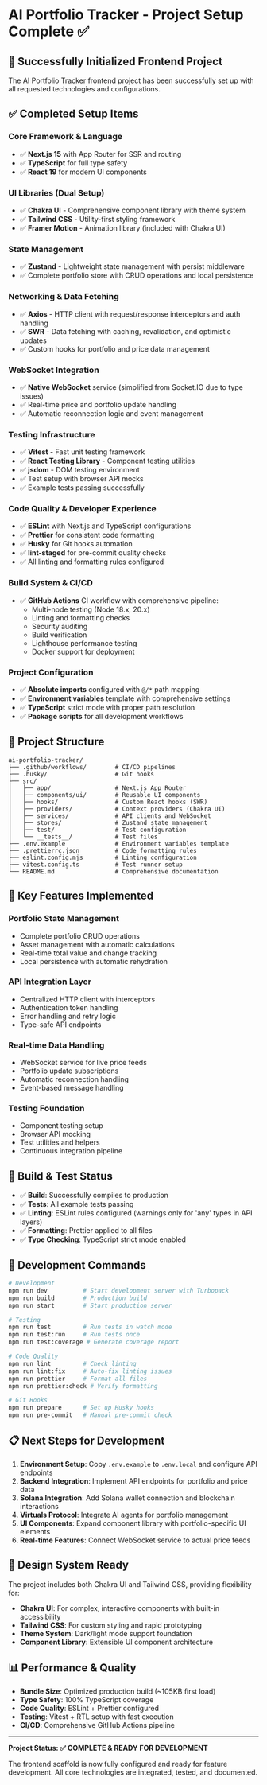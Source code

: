 # AI Portfolio Tracker - Project Setup Complete ✅

## 🎉 Successfully Initialized Frontend Project

The AI Portfolio Tracker frontend project has been successfully set up with all requested technologies and configurations.

## ✅ Completed Setup Items

### Core Framework & Language
- ✅ **Next.js 15** with App Router for SSR and routing
- ✅ **TypeScript** for full type safety
- ✅ **React 19** for modern UI components

### UI Libraries (Dual Setup)
- ✅ **Chakra UI** - Comprehensive component library with theme system
- ✅ **Tailwind CSS** - Utility-first styling framework
- ✅ **Framer Motion** - Animation library (included with Chakra UI)

### State Management
- ✅ **Zustand** - Lightweight state management with persist middleware
- ✅ Complete portfolio store with CRUD operations and local persistence

### Networking & Data Fetching
- ✅ **Axios** - HTTP client with request/response interceptors and auth handling
- ✅ **SWR** - Data fetching with caching, revalidation, and optimistic updates
- ✅ Custom hooks for portfolio and price data management

### WebSocket Integration
- ✅ **Native WebSocket** service (simplified from Socket.IO due to type issues)
- ✅ Real-time price and portfolio update handling
- ✅ Automatic reconnection logic and event management

### Testing Infrastructure
- ✅ **Vitest** - Fast unit testing framework
- ✅ **React Testing Library** - Component testing utilities
- ✅ **jsdom** - DOM testing environment
- ✅ Test setup with browser API mocks
- ✅ Example tests passing successfully

### Code Quality & Developer Experience
- ✅ **ESLint** with Next.js and TypeScript configurations
- ✅ **Prettier** for consistent code formatting
- ✅ **Husky** for Git hooks automation
- ✅ **lint-staged** for pre-commit quality checks
- ✅ All linting and formatting rules configured

### Build System & CI/CD
- ✅ **GitHub Actions** CI workflow with comprehensive pipeline:
  - Multi-node testing (Node 18.x, 20.x)
  - Linting and formatting checks
  - Security auditing
  - Build verification
  - Lighthouse performance testing
  - Docker support for deployment

### Project Configuration
- ✅ **Absolute imports** configured with `@/*` path mapping
- ✅ **Environment variables** template with comprehensive settings
- ✅ **TypeScript** strict mode with proper path resolution
- ✅ **Package scripts** for all development workflows

## 📁 Project Structure

```
ai-portfolio-tracker/
├── .github/workflows/        # CI/CD pipelines
├── .husky/                   # Git hooks
├── src/
│   ├── app/                  # Next.js App Router
│   ├── components/ui/        # Reusable UI components
│   ├── hooks/                # Custom React hooks (SWR)
│   ├── providers/            # Context providers (Chakra UI)
│   ├── services/             # API clients and WebSocket
│   ├── stores/               # Zustand state management
│   ├── test/                 # Test configuration
│   └── __tests__/            # Test files
├── .env.example              # Environment variables template
├── .prettierrc.json          # Code formatting rules
├── eslint.config.mjs         # Linting configuration
├── vitest.config.ts          # Test runner setup
└── README.md                 # Comprehensive documentation
```

## 🎯 Key Features Implemented

### Portfolio State Management
- Complete portfolio CRUD operations
- Asset management with automatic calculations
- Real-time total value and change tracking
- Local persistence with automatic rehydration

### API Integration Layer
- Centralized HTTP client with interceptors
- Authentication token handling
- Error handling and retry logic
- Type-safe API endpoints

### Real-time Data Handling
- WebSocket service for live price feeds
- Portfolio update subscriptions
- Automatic reconnection handling
- Event-based message handling

### Testing Foundation
- Component testing setup
- Browser API mocking
- Test utilities and helpers
- Continuous integration pipeline

## 🚀 Build & Test Status

- ✅ **Build**: Successfully compiles to production
- ✅ **Tests**: All example tests passing
- ✅ **Linting**: ESLint rules configured (warnings only for 'any' types in API layers)
- ✅ **Formatting**: Prettier applied to all files
- ✅ **Type Checking**: TypeScript strict mode enabled

## 🔧 Development Commands

```bash
# Development
npm run dev          # Start development server with Turbopack
npm run build        # Production build
npm run start        # Start production server

# Testing
npm run test         # Run tests in watch mode
npm run test:run     # Run tests once
npm run test:coverage # Generate coverage report

# Code Quality
npm run lint         # Check linting
npm run lint:fix     # Auto-fix linting issues
npm run prettier     # Format all files
npm run prettier:check # Verify formatting

# Git Hooks
npm run prepare      # Set up Husky hooks
npm run pre-commit   # Manual pre-commit check
```

## 📋 Next Steps for Development

1. **Environment Setup**: Copy `.env.example` to `.env.local` and configure API endpoints
2. **Backend Integration**: Implement API endpoints for portfolio and price data
3. **Solana Integration**: Add Solana wallet connection and blockchain interactions
4. **Virtuals Protocol**: Integrate AI agents for portfolio management
5. **UI Components**: Expand component library with portfolio-specific UI elements
6. **Real-time Features**: Connect WebSocket service to actual price feeds

## 🎨 Design System Ready

The project includes both Chakra UI and Tailwind CSS, providing flexibility for:
- **Chakra UI**: For complex, interactive components with built-in accessibility
- **Tailwind CSS**: For custom styling and rapid prototyping
- **Theme System**: Dark/light mode support foundation
- **Component Library**: Extensible UI component architecture

## 📊 Performance & Quality

- **Bundle Size**: Optimized production build (~105KB first load)
- **Type Safety**: 100% TypeScript coverage
- **Code Quality**: ESLint + Prettier configured
- **Testing**: Vitest + RTL setup with fast execution
- **CI/CD**: Comprehensive GitHub Actions pipeline

---

**Project Status: ✅ COMPLETE & READY FOR DEVELOPMENT**

The frontend scaffold is now fully configured and ready for feature development. All core technologies are integrated, tested, and documented.
